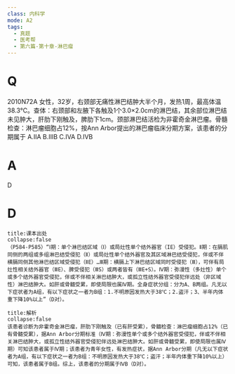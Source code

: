 ```yaml
---
class: 内科学
mode: A2
tags:
  - 真题
  - 医考帮
  - 第六篇-第十章-淋巴瘤
---
```


# Q
2010N72A 女性，32岁，右颈部无痛性淋巴结肿大半个月，发热1周，最高体温38.3℃。查体：右颈部和左腋下各触及1个3.0×2.0cm的淋巴结，其余部位淋巴结未见肿大，肝肋下刚触及，脾肋下1cm。颈部淋巴结活检为非霍奇金淋巴瘤。骨髓检查：淋巴瘤细胞占12%，按Ann Arbor提出的淋巴瘤临床分期方案，该患者的分期属于
A.ⅡA
B.ⅢB
C.ⅣA
D.ⅣB

# A
D
# D
```ad-note
title:课本出处
collapse:false
（P584-P585）“Ⅰ期：单个淋巴结区域（Ⅰ）或局灶性单个结外器官（IE）受侵犯。Ⅱ期：在膈肌同侧的两组或多组淋巴结受侵犯（Ⅱ）或局灶性单个结外器官及其区域淋巴结受侵犯，伴或不伴横膈同侧其他淋巴结区域受侵犯（ⅡE）…Ⅲ期：横膈上下淋巴结区域同时受侵犯（Ⅲ），可伴有局灶性相关结外器官（ⅢE）、脾受侵犯（ⅢS）或两者皆有（ⅢE+S）。Ⅳ期：弥漫性（多灶性）单个或多个结外器官受侵犯，伴或不伴相关淋巴结肿大，或孤立性结外器官受侵犯伴远处（非区域性）淋巴结肿大。如肝或骨髓受累，即使局限也属Ⅳ期。全身症状分组：分为A、B两组。凡无以下症状者为A组，有以下症状之一者为B组：1.不明原因发热大于38℃；2.盗汗；3、半年内体重下降10%以上”（D对）。
```

```ad-summary
title:解析
collapse:false
该患者诊断为非霍奇金淋巴瘤，肝肋下刚触及（已有肝受累），骨髓检查：淋巴瘤细胞占12%（已有骨髓受累），据Ann Arbor分期标准（Ⅳ期：弥漫性单个或多个结外器官受侵犯，伴或不伴相关淋巴结肿大，或孤立性结外器官受侵犯伴远处淋巴结肿大。如肝或骨髓受累，即使局限也属Ⅳ期）可知该患者属于Ⅳ期；该患者为青年女性，有发热症状，据Ann Arbor分期（凡无以下症状者为A组，有以下症状之一者为B组：不明原因发热大于38℃；盗汗；半年内体重下降10%以上）可知，该患者属于B组。综上，该患者的分期属于ⅣB（D对）。
```

